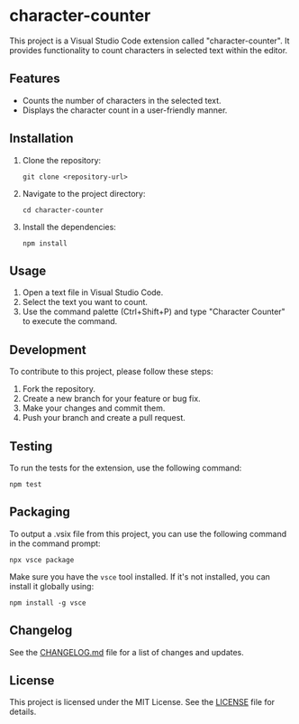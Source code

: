 # character-counter

This project is a Visual Studio Code extension called "character-counter". It provides functionality to count characters in selected text within the editor.

## Features

- Counts the number of characters in the selected text.
- Displays the character count in a user-friendly manner.

## Installation

1. Clone the repository:
   ```
   git clone <repository-url>
   ```
2. Navigate to the project directory:
   ```
   cd character-counter
   ```
3. Install the dependencies:
   ```
   npm install
   ```

## Usage

1. Open a text file in Visual Studio Code.
2. Select the text you want to count.
3. Use the command palette (Ctrl+Shift+P) and type "Character Counter" to execute the command.

## Development

To contribute to this project, please follow these steps:

1. Fork the repository.
2. Create a new branch for your feature or bug fix.
3. Make your changes and commit them.
4. Push your branch and create a pull request.

## Testing

To run the tests for the extension, use the following command:

```
npm test
```

## Packaging

To output a .vsix file from this project, you can use the following command in the command prompt:

```
npx vsce package
```

Make sure you have the `vsce` tool installed. If it's not installed, you can install it globally using:

```
npm install -g vsce
```

## Changelog

See the [CHANGELOG.md](CHANGELOG.md) file for a list of changes and updates.

## License

This project is licensed under the MIT License. See the [LICENSE](LICENSE) file for details.